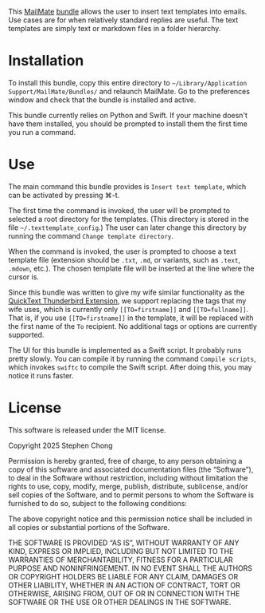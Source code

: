This [MailMate](https://freron.com/) [bundle](https://github.com/mailmate/mailmate_manual/wiki/Bundles) allows the user to insert text templates into emails. Use cases are for when relatively standard replies are useful. The text templates are simply text or markdown files in a folder hierarchy.

# Installation

To install this bundle, copy this entire directory to `~/Library/Application Support/MailMate/Bundles/` and relaunch MailMate. Go to the preferences window and check that the bundle is installed and active.

This bundle currently relies on Python and Swift. If your machine doesn't have them installed, you should be prompted to install them the first time you run a command.

# Use

The main command this bundle provides is `Insert text template`, which can be activated by pressing ⌘-t. 

The first time the command is invoked, the user will be prompted to selected a root directory for the templates. (This directory is stored in the file `~/.texttemplate_config`.) The user can later change this directory by running the command `Change template directory`.

When the command is invoked, the user is prompted to choose a text template file (extension should be `.txt`, `.md`, or variants, such as `.text`, `.mdown`, etc.). The chosen template file will be inserted at the line where the cursor is.

Since this bundle was written to give my wife similar functionality as the [QuickText Thunderbird Extension](https://github.com/jobisoft/quicktext/), we support replacing the tags that my wife uses, which is currently only `[[TO=firstname]]` and `[[TO=fullname]]`. That is, if you use `[[TO=firstname]]` in the template, it will be replaced with the first name of the `To` recipient. No additional tags or options are currently supported.

The UI for this bundle is implemented as a Swift script. It probably runs pretty slowly. You can compile it by running the command `Compile scripts`, which invokes `swiftc` to compile the Swift script. After doing this, you may notice it runs faster.

# License

This software is released under the MIT license.

Copyright 2025 Stephen Chong

Permission is hereby granted, free of charge, to any person obtaining a copy of this software and associated documentation files (the “Software”), to deal in the Software without restriction, including without limitation the rights to use, copy, modify, merge, publish, distribute, sublicense, and/or sell copies of the Software, and to permit persons to whom the Software is furnished to do so, subject to the following conditions:

The above copyright notice and this permission notice shall be included in all copies or substantial portions of the Software.

THE SOFTWARE IS PROVIDED “AS IS”, WITHOUT WARRANTY OF ANY KIND, EXPRESS OR IMPLIED, INCLUDING BUT NOT LIMITED TO THE WARRANTIES OF MERCHANTABILITY, FITNESS FOR A PARTICULAR PURPOSE AND NONINFRINGEMENT. IN NO EVENT SHALL THE AUTHORS OR COPYRIGHT HOLDERS BE LIABLE FOR ANY CLAIM, DAMAGES OR OTHER LIABILITY, WHETHER IN AN ACTION OF CONTRACT, TORT OR OTHERWISE, ARISING FROM, OUT OF OR IN CONNECTION WITH THE SOFTWARE OR THE USE OR OTHER DEALINGS IN THE SOFTWARE.